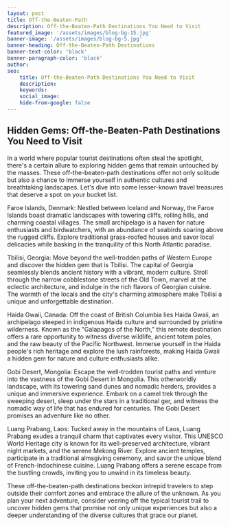 ```yaml
---
layout: post
title: Off-the-Beaten-Path
description: Off-the-Beaten-Path Destinations You Need to Visit
featured_image: '/assets/images/blog-bg-15.jpg'
banner-image: '/assets/images/blog-bg-5.jpg'
banner-heading: Off-the-Beaten-Path Destinations
banner-text-color: 'black'
banner-paragraph-color: 'black'
author: 
seo: 
    title: Off-the-Beaten-Path Destinations You Need to Visit
    description: 
    keywords: 
    social_image: 
    hide-from-google: false
---
```


## Hidden Gems: Off-the-Beaten-Path Destinations You Need to Visit



<p class="mb-5"> In a world where popular tourist destinations often steal the spotlight, there's a certain allure to exploring hidden gems that remain untouched by the masses. These off-the-beaten-path destinations offer not only solitude but also a chance to immerse yourself in authentic cultures and breathtaking landscapes. Let's dive into some lesser-known travel treasures that deserve a spot on your bucket list.</p>



<div style="background-image:url('/assets/images/blog-bg-8.jpg');" class="bg-center bg-cover pb-50p mb-6"> </div>

<p class="mb-5">Faroe Islands, Denmark:
Nestled between Iceland and Norway, the Faroe Islands boast dramatic landscapes with towering cliffs, rolling hills, and charming coastal villages. The small archipelago is a haven for nature enthusiasts and birdwatchers, with an abundance of seabirds soaring above the rugged cliffs. Explore traditional grass-roofed houses and savor local delicacies while basking in the tranquility of this North Atlantic paradise.</p>

<p class="mb-5">Tbilisi, Georgia:
Move beyond the well-trodden paths of Western Europe and discover the hidden gem that is Tbilisi. The capital of Georgia seamlessly blends ancient history with a vibrant, modern culture. Stroll through the narrow cobblestone streets of the Old Town, marvel at the eclectic architecture, and indulge in the rich flavors of Georgian cuisine. The warmth of the locals and the city's charming atmosphere make Tbilisi a unique and unforgettable destination.</p>

<div style="background-image:url('/assets/images/blog-bg-9.jpg');" class="bg-center bg-cover pb-50p mb-6"> </div>

<p class="mb-5">Haida Gwaii, Canada:
Off the coast of British Columbia lies Haida Gwaii, an archipelago steeped in indigenous Haida culture and surrounded by pristine wilderness. Known as the "Galapagos of the North," this remote destination offers a rare opportunity to witness diverse wildlife, ancient totem poles, and the raw beauty of the Pacific Northwest. Immerse yourself in the Haida people's rich heritage and explore the lush rainforests, making Haida Gwaii a hidden gem for nature and culture enthusiasts alike.</p>

<p class="mb-5">Gobi Desert, Mongolia:
Escape the well-trodden tourist paths and venture into the vastness of the Gobi Desert in Mongolia. This otherworldly landscape, with its towering sand dunes and nomadic herders, provides a unique and immersive experience. Embark on a camel trek through the sweeping desert, sleep under the stars in a traditional ger, and witness the nomadic way of life that has endured for centuries. The Gobi Desert promises an adventure like no other.</p>

<p class="mb-5">Luang Prabang, Laos:
Tucked away in the mountains of Laos, Luang Prabang exudes a tranquil charm that captivates every visitor. This UNESCO World Heritage city is known for its well-preserved architecture, vibrant night markets, and the serene Mekong River. Explore ancient temples, participate in a traditional almsgiving ceremony, and savor the unique blend of French-Indochinese cuisine. Luang Prabang offers a serene escape from the bustling crowds, inviting you to unwind in its timeless beauty.</p>

<p class="mb-5">These off-the-beaten-path destinations beckon intrepid travelers to step outside their comfort zones and embrace the allure of the unknown. As you plan your next adventure, consider veering off the typical tourist trail to uncover hidden gems that promise not only unique experiences but also a deeper understanding of the diverse cultures that grace our planet.</p>